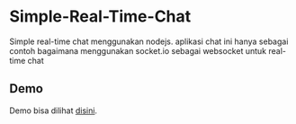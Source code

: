 # Simple-Real-Time-Chat
Simple real-time chat menggunakan nodejs. aplikasi chat ini hanya sebagai contoh bagaimana menggunakan socket.io sebagai websocket untuk real-time chat

## Demo
Demo bisa dilihat [disini](http://cyber-chat.cleverapps.io).
